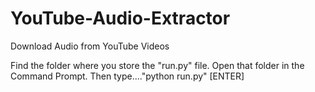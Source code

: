 # YouTube-Audio-Extractor
Download Audio from YouTube Videos

Find the folder where you store the "run.py" file. Open that folder in the Command Prompt. Then type...."python run.py"  [ENTER]
